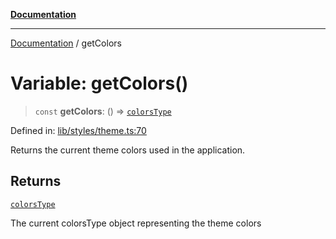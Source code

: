 [**Documentation**](../README.md)

***

[Documentation](../README.md) / getColors

# Variable: getColors()

> `const` **getColors**: () => [`colorsType`](../type-aliases/colorsType.md)

Defined in: [lib/styles/theme.ts:70](https://github.com/aldesgroup/goaldn/blob/6a7943d02984b1a6b41d76a3a483a1484b644076/lib/styles/theme.ts#L70)

Returns the current theme colors used in the application.

## Returns

[`colorsType`](../type-aliases/colorsType.md)

The current colorsType object representing the theme colors
